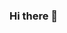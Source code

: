 ### Hi there 👋

<!--
**mauriziocalarese/mauriziocalarese** is a ✨ _special_ ✨ repository because its `README.md` (this file) appears on your GitHub profile.

Here are some ideas to get you started:

- 🔭 I’m currently working on ...
- 🌱 I’m currently learning Marketing stuff
- 👯 I’m looking to collaborate on a project with massive use of websockets
- 🤔 I’m looking for help with websockets
- 💬 Ask me about Vue, Nuxt, Javascript, Laravel etc
- 📫 How to reach me: by social channels
- 😄 Pronouns: ...
- ⚡ Fun fact: ...
-->
